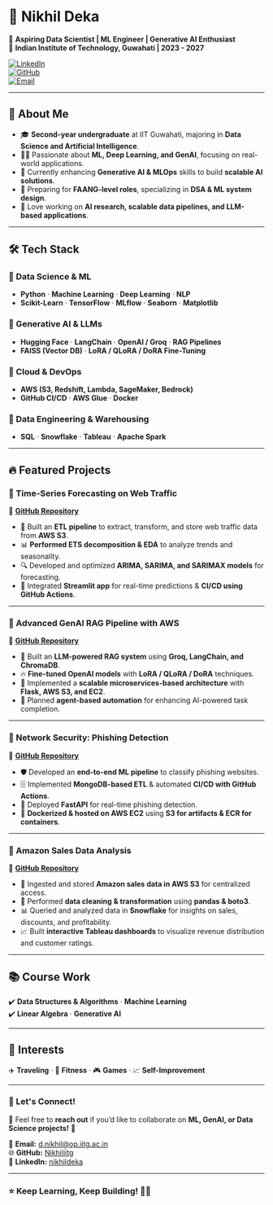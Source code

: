 # 📌 Nikhil Deka  
🚀 **Aspiring Data Scientist | ML Engineer | Generative AI Enthusiast**  
📍 **Indian Institute of Technology, Guwahati | 2023 - 2027**  

[![LinkedIn](https://img.shields.io/badge/LinkedIn-Connect-blue?style=flat&logo=linkedin)](https://www.linkedin.com/in/nikhildeka/)  
[![GitHub](https://img.shields.io/badge/GitHub-Follow-black?style=flat&logo=github)](https://github.com/Nikhiliitg)  
[![Email](https://img.shields.io/badge/Email-Contact-orange?style=flat&logo=gmail)](mailto:d.nikhil@op.iitg.ac.in)  

---

## 🚀 About Me  
- 🎓 **Second-year undergraduate** at IIT Guwahati, majoring in **Data Science and Artificial Intelligence**.  
- 👨‍💻 Passionate about **ML, Deep Learning, and GenAI**, focusing on real-world applications.  
- 🌱 Currently enhancing **Generative AI & MLOps** skills to build **scalable AI solutions**.  
- 🎯 Preparing for **FAANG-level roles**, specializing in **DSA & ML system design**.  
- 🚀 Love working on **AI research, scalable data pipelines, and LLM-based applications**.  

---

## 🛠️ Tech Stack  

### 🔹 Data Science & ML  
- **Python** · **Machine Learning** · **Deep Learning** · **NLP**  
- **Scikit-Learn** · **TensorFlow** · **MLflow** · **Seaborn** · **Matplotlib**  

### 🔹 Generative AI & LLMs  
- **Hugging Face** · **LangChain** · **OpenAI / Groq** · **RAG Pipelines**  
- **FAISS (Vector DB)** · **LoRA / QLoRA / DoRA Fine-Tuning**  

### 🔹 Cloud & DevOps  
- **AWS (S3, Redshift, Lambda, SageMaker, Bedrock)**  
- **GitHub CI/CD** · **AWS Glue** · **Docker**  

### 🔹 Data Engineering & Warehousing  
- **SQL** · **Snowflake** · **Tableau** · **Apache Spark**  

---

## 🔥 Featured Projects  

### 📌 Time-Series Forecasting on Web Traffic  
🔗 **[GitHub Repository](https://github.com/Nikhiliitg/time--series--data--analysis)**  
- 🚀 Built an **ETL pipeline** to extract, transform, and store web traffic data from **AWS S3**.  
- 📊 **Performed ETS decomposition & EDA** to analyze trends and seasonality.  
- 🔍 Developed and optimized **ARIMA, SARIMA, and SARIMAX models** for forecasting.  
- 🎯 Integrated **Streamlit app** for real-time predictions & **CI/CD using GitHub Actions**.  

---

### 📌 Advanced GenAI RAG Pipeline with AWS  
🔗 **[GitHub Repository](https://github.com/Nikhiliitg/advanced-genai-rag)**  
- 🚀 Built an **LLM-powered RAG system** using **Groq, LangChain, and ChromaDB**.  
- 🔥 **Fine-tuned OpenAI models** with **LoRA / QLoRA / DoRA** techniques.  
- 📁 Implemented a **scalable microservices-based architecture** with **Flask, AWS S3, and EC2**.  
- 🎯 Planned **agent-based automation** for enhancing AI-powered task completion.  

---

### 📌 Network Security: Phishing Detection  
🔗 **[GitHub Repository](https://github.com/Nikhiliitg/networksecurity)**  
- 🛡️ Developed an **end-to-end ML pipeline** to classify phishing websites.  
- 🗄️ Implemented **MongoDB-based ETL** & automated **CI/CD with GitHub Actions**.  
- 🚀 Deployed **FastAPI** for real-time phishing detection.  
- 🎯 **Dockerized & hosted on AWS EC2** using **S3 for artifacts & ECR for containers**.  

---

### 📌 Amazon Sales Data Analysis  
🔗 **[GitHub Repository](https://github.com/Nikhiliitg/amazon_data_analysis)**  
- 📂 Ingested and stored **Amazon sales data in AWS S3** for centralized access.  
- 🧹 Performed **data cleaning & transformation** using **pandas & boto3**.  
- 📊 Queried and analyzed data in **Snowflake** for insights on sales, discounts, and profitability.  
- 📈 Built **interactive Tableau dashboards** to visualize revenue distribution and customer ratings.  

---

## 📚 Course Work  
✔️ **Data Structures & Algorithms** · **Machine Learning**  
✔️ **Linear Algebra** · **Generative AI**  

---

## 🚀 Interests  
✈️ **Traveling** · 💪 **Fitness** · 🎮 **Games** · 📈 **Self-Improvement**  

---

### 📩 Let's Connect!  
💬 Feel free to **reach out** if you’d like to collaborate on **ML, GenAI, or Data Science projects!** 🚀  

📧 **Email:** [d.nikhil@op.iitg.ac.in](mailto:d.nikhil@op.iitg.ac.in)  
🌐 **GitHub:** [Nikhiliitg](https://github.com/Nikhiliitg)  
🔗 **LinkedIn:** [nikhildeka](https://www.linkedin.com/in/nikhildeka/)  

---

### ⭐ Keep Learning, Keep Building! 🚀🔥  

